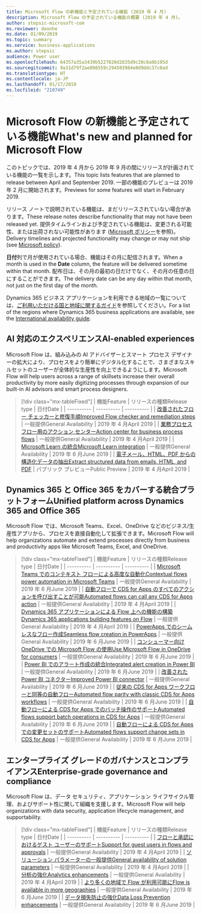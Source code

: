 ```yaml
---
title: Microsoft Flow の新機能と予定されている機能 (2019 年 4 月)
description: Microsoft Flow の予定されている機能の概要 (2019 年 4 月)。
author: stepsic-microsoft-com
ms.reviewer: deonhe
ms.date: 01/09/2019
ms.topic: summary
ms.service: business-applications
ms.author: stepsic
audience: Power user
ms.openlocfilehash: 64357a35a3439b5227820d2835d9c20c8a9b195d
ms.sourcegitcommit: 9a31d79f2ae098559c294503984e0d9ddc37c0ad
ms.translationtype: HT
ms.contentlocale: ja-JP
ms.lasthandoff: 01/17/2019
ms.locfileid: "210749"
---
```

# <a name="whats-new-and-planned-for-microsoft-flow"></a><span data-ttu-id="68d46-103">Microsoft Flow の新機能と予定されている機能</span><span class="sxs-lookup"><span data-stu-id="68d46-103">What's new and planned for Microsoft Flow</span></span>

<span data-ttu-id="68d46-104">このトピックでは、2019 年 4 月から 2019 年 9 月の間にリリースが計画されている機能の一覧を示します。</span><span class="sxs-lookup"><span data-stu-id="68d46-104">This topic lists features that are planned to release between April and September 2019.</span></span> <span data-ttu-id="68d46-105">一部の機能のプレビューは 2019 年 2 月に開始されます。</span><span class="sxs-lookup"><span data-stu-id="68d46-105">Previews for some features will start in February 2019.</span></span> 

<span data-ttu-id="68d46-106">リリース ノートで説明されている機能は、まだリリースされていない場合があります。</span><span class="sxs-lookup"><span data-stu-id="68d46-106">These release notes describe functionality that may not have been released yet.</span></span> <span data-ttu-id="68d46-107">提供タイムラインおよび予定されている機能は、変更される可能性、または出荷されない可能性があります ([Microsoft ポリシー](https://go.microsoft.com/fwlink/p/?linkid=2007332)を参照)。</span><span class="sxs-lookup"><span data-stu-id="68d46-107">Delivery timelines and projected functionality may change or may not ship (see [Microsoft policy](https://go.microsoft.com/fwlink/p/?linkid=2007332)).</span></span>

<span data-ttu-id="68d46-108">**日付**列で月が使用されている場合、機能はその月に配信されます。</span><span class="sxs-lookup"><span data-stu-id="68d46-108">When a month is used in the **Date** column, the feature will be delivered sometime within that month.</span></span> <span data-ttu-id="68d46-109">配布日は、その月の最初の日だけでなく、その月の任意の日にすることができます。</span><span class="sxs-lookup"><span data-stu-id="68d46-109">The delivery date can be any day within that month, not just on the first day of the month.</span></span>

<span data-ttu-id="68d46-110">Dynamics 365 ビジネス アプリケーションを利用できる地域の一覧については、[ご利用いただける国と地域に関するガイド](https://aka.ms/dynamics_365_international_availability_deck)を参照してください。</span><span class="sxs-lookup"><span data-stu-id="68d46-110">For a list of the regions where Dynamics 365 business applications are available, see the [International availability guide](https://aka.ms/dynamics_365_international_availability_deck).</span></span>


## <a name="ai-enabled-experiences"></a><span data-ttu-id="68d46-111">AI 対応のエクスペリエンス</span><span class="sxs-lookup"><span data-stu-id="68d46-111">AI-enabled experiences</span></span>

<span data-ttu-id="68d46-112">Microsoft Flow は、組み込みの AI アドバイザーとスマート プロセス デザイナーの拡大により、プロセスをより簡単にデジタル化することで、さまざまなスキルセットのユーザーが全体的な生産性を向上できるようにします。</span><span class="sxs-lookup"><span data-stu-id="68d46-112">Microsoft Flow will help users across a range of skillsets increase their overall productivity by more easily digitizing processes through expansion of our built-in AI advisors and smart process designers.</span></span>

> [!div class="mx-tableFixed"]
> | <span data-ttu-id="68d46-113">機能</span><span class="sxs-lookup"><span data-stu-id="68d46-113">Feature</span></span>    | <span data-ttu-id="68d46-114">リリースの種類</span><span class="sxs-lookup"><span data-stu-id="68d46-114">Release type</span></span>    |  <span data-ttu-id="68d46-115">日付</span><span class="sxs-lookup"><span data-stu-id="68d46-115">Date</span></span> |
> | ---------- | ---------- | ---------- |
> | [<span data-ttu-id="68d46-116">改善されたフロー チェッカーと修復手順</span><span class="sxs-lookup"><span data-stu-id="68d46-116">Improved Flow checker and remediation steps</span></span>](improved-checker-remediation-steps.md) | <span data-ttu-id="68d46-117">一般提供</span><span class="sxs-lookup"><span data-stu-id="68d46-117">General Availability</span></span> |  <span data-ttu-id="68d46-118">2019 年 4 月</span><span class="sxs-lookup"><span data-stu-id="68d46-118">April 2019</span></span>  |
> | [<span data-ttu-id="68d46-119">業務プロセス フロー用のアクション センター</span><span class="sxs-lookup"><span data-stu-id="68d46-119">Action center for business process flows</span></span>](action-center-business-process-flows.md) | <span data-ttu-id="68d46-120">一般提供</span><span class="sxs-lookup"><span data-stu-id="68d46-120">General Availability</span></span> |  <span data-ttu-id="68d46-121">2019 年 4 月</span><span class="sxs-lookup"><span data-stu-id="68d46-121">April 2019</span></span>  |
> | [<span data-ttu-id="68d46-122">Microsoft Learn の統合</span><span class="sxs-lookup"><span data-stu-id="68d46-122">Microsoft Learn integration</span></span>](learn-integration.md) | <span data-ttu-id="68d46-123">一般提供</span><span class="sxs-lookup"><span data-stu-id="68d46-123">General Availability</span></span> |  <span data-ttu-id="68d46-124">2019 年 6 月</span><span class="sxs-lookup"><span data-stu-id="68d46-124">June 2019</span></span>  |
> | [<span data-ttu-id="68d46-125">電子メール、HTML、PDF からの構造化データの抽出</span><span class="sxs-lookup"><span data-stu-id="68d46-125">Extract structured data from emails, HTML, and PDF</span></span>](extract-structured-data-emails-html-pdf.md) | <span data-ttu-id="68d46-126">パブリック プレビュー</span><span class="sxs-lookup"><span data-stu-id="68d46-126">Public Preview</span></span> |  <span data-ttu-id="68d46-127">2019 年 4 月</span><span class="sxs-lookup"><span data-stu-id="68d46-127">April 2019</span></span>  |

## <a name="unified-platform-across-dynamics-365-and-office-365"></a><span data-ttu-id="68d46-128">Dynamics 365 と Office 365 をカバーする統合プラットフォーム</span><span class="sxs-lookup"><span data-stu-id="68d46-128">Unified platform across Dynamics 365 and Office 365</span></span>

<span data-ttu-id="68d46-129">Microsoft Flow では、Microsoft Teams、Excel、OneDrive などのビジネス/生産性アプリから、プロセスを直接自動化して拡張できます。</span><span class="sxs-lookup"><span data-stu-id="68d46-129">Microsoft Flow will help organizations automate and extend processes directly from business and productivity apps like Microsoft Teams, Excel, and OneDrive.</span></span>

> [!div class="mx-tableFixed"]
> | <span data-ttu-id="68d46-130">機能</span><span class="sxs-lookup"><span data-stu-id="68d46-130">Feature</span></span>    | <span data-ttu-id="68d46-131">リリースの種類</span><span class="sxs-lookup"><span data-stu-id="68d46-131">Release type</span></span>    |  <span data-ttu-id="68d46-132">日付</span><span class="sxs-lookup"><span data-stu-id="68d46-132">Date</span></span> |
> | ---------- | ---------- | ---------- |
> | [<span data-ttu-id="68d46-133">Microsoft Teams でのコンテキスト フローによる高度な自動化</span><span class="sxs-lookup"><span data-stu-id="68d46-133">Contextual flows power automation in Microsoft Teams</span></span>](contextual-flows-power-automation-teams.md) | <span data-ttu-id="68d46-134">一般提供</span><span class="sxs-lookup"><span data-stu-id="68d46-134">General Availability</span></span> |  <span data-ttu-id="68d46-135">2019 年 6 月</span><span class="sxs-lookup"><span data-stu-id="68d46-135">June 2019</span></span>  |
> | [<span data-ttu-id="68d46-136">自動フローで CDS for Apps のすべてのアクションを呼び出すことが可能</span><span class="sxs-lookup"><span data-stu-id="68d46-136">Automated flows can call any CDS for Apps action</span></span>](automated-flows-call-cds-apps-action.md) | <span data-ttu-id="68d46-137">一般提供</span><span class="sxs-lookup"><span data-stu-id="68d46-137">General Availability</span></span> |  <span data-ttu-id="68d46-138">2019 年 4 月</span><span class="sxs-lookup"><span data-stu-id="68d46-138">April 2019</span></span>  |
> | [<span data-ttu-id="68d46-139">Dynamics 365 アプリケーションによる Flow 上への機能の構築</span><span class="sxs-lookup"><span data-stu-id="68d46-139">Dynamics 365 applications building features on Flow</span></span>](dynamics-365-applications-building-features.md) | <span data-ttu-id="68d46-140">一般提供</span><span class="sxs-lookup"><span data-stu-id="68d46-140">General Availability</span></span> |  <span data-ttu-id="68d46-141">2019 年 4 月</span><span class="sxs-lookup"><span data-stu-id="68d46-141">April 2019</span></span>  |
> | [<span data-ttu-id="68d46-142">PowerApps でのシームレスなフロー作成</span><span class="sxs-lookup"><span data-stu-id="68d46-142">Seamless flow creation in PowerApps</span></span>](seamless-creation.md) | <span data-ttu-id="68d46-143">一般提供</span><span class="sxs-lookup"><span data-stu-id="68d46-143">General Availability</span></span> |  <span data-ttu-id="68d46-144">2019 年 6 月</span><span class="sxs-lookup"><span data-stu-id="68d46-144">June 2019</span></span>  |
> | [<span data-ttu-id="68d46-145">コンシューマー向け OneDrive での Microsoft Flow の使用</span><span class="sxs-lookup"><span data-stu-id="68d46-145">Use Microsoft Flow in OneDrive for consumers</span></span>](use-onedrive-consumers.md) | <span data-ttu-id="68d46-146">一般提供</span><span class="sxs-lookup"><span data-stu-id="68d46-146">General Availability</span></span> |  <span data-ttu-id="68d46-147">2019 年 6 月</span><span class="sxs-lookup"><span data-stu-id="68d46-147">June 2019</span></span>  |
> | [<span data-ttu-id="68d46-148">Power BI でのアラート作成の統合</span><span class="sxs-lookup"><span data-stu-id="68d46-148">Integrated alert creation in Power BI</span></span>](integrated-alert-creation-power-bi.md) | <span data-ttu-id="68d46-149">一般提供</span><span class="sxs-lookup"><span data-stu-id="68d46-149">General Availability</span></span> |  <span data-ttu-id="68d46-150">2019 年 6 月</span><span class="sxs-lookup"><span data-stu-id="68d46-150">June 2019</span></span>  |
> | [<span data-ttu-id="68d46-151">改善された Power BI コネクター</span><span class="sxs-lookup"><span data-stu-id="68d46-151">Improved Power BI connector</span></span>](improved-power-bi-connector.md) | <span data-ttu-id="68d46-152">一般提供</span><span class="sxs-lookup"><span data-stu-id="68d46-152">General Availability</span></span> |  <span data-ttu-id="68d46-153">2019 年 6 月</span><span class="sxs-lookup"><span data-stu-id="68d46-153">June 2019</span></span>  |
> | [<span data-ttu-id="68d46-154">従来の CDS for Apps ワークフローと同等の自動フロー</span><span class="sxs-lookup"><span data-stu-id="68d46-154">Automated flow parity with classic CDS for Apps workflows</span></span>](automated-parity-classic-cds-apps-workflows.md) | <span data-ttu-id="68d46-155">一般提供</span><span class="sxs-lookup"><span data-stu-id="68d46-155">General Availability</span></span> |  <span data-ttu-id="68d46-156">2019 年 6 月</span><span class="sxs-lookup"><span data-stu-id="68d46-156">June 2019</span></span>  |
> | [<span data-ttu-id="68d46-157">自動フローによる CDS for Apps でのバッチ操作のサポート</span><span class="sxs-lookup"><span data-stu-id="68d46-157">Automated flows support batch operations in CDS for Apps</span></span>](automated-flows-support-batch-operations-cds-apps.md) | <span data-ttu-id="68d46-158">一般提供</span><span class="sxs-lookup"><span data-stu-id="68d46-158">General Availability</span></span> |  <span data-ttu-id="68d46-159">2019 年 6 月</span><span class="sxs-lookup"><span data-stu-id="68d46-159">June 2019</span></span>  |
> | [<span data-ttu-id="68d46-160">自動フローによる CDS for Apps での変更セットのサポート</span><span class="sxs-lookup"><span data-stu-id="68d46-160">Automated flows support change sets in CDS for Apps</span></span>](automated-flows-support-change-sets-cds-apps.md) | <span data-ttu-id="68d46-161">一般提供</span><span class="sxs-lookup"><span data-stu-id="68d46-161">General Availability</span></span> |  <span data-ttu-id="68d46-162">2019 年 6 月</span><span class="sxs-lookup"><span data-stu-id="68d46-162">June 2019</span></span>  |

## <a name="enterprise-grade-governance-and-compliance"></a><span data-ttu-id="68d46-163">エンタープライズ グレードのガバナンスとコンプライアンス</span><span class="sxs-lookup"><span data-stu-id="68d46-163">Enterprise-grade governance and compliance</span></span>

<span data-ttu-id="68d46-164">Microsoft Flow は、データ セキュリティ、アプリケーション ライフサイクル管理、およびサポート性に関して組織を支援します。</span><span class="sxs-lookup"><span data-stu-id="68d46-164">Microsoft Flow will help organizations with data security, application lifecycle management, and supportability.</span></span>

> [!div class="mx-tableFixed"]
> | <span data-ttu-id="68d46-165">機能</span><span class="sxs-lookup"><span data-stu-id="68d46-165">Feature</span></span>    | <span data-ttu-id="68d46-166">リリースの種類</span><span class="sxs-lookup"><span data-stu-id="68d46-166">Release type</span></span>    |  <span data-ttu-id="68d46-167">日付</span><span class="sxs-lookup"><span data-stu-id="68d46-167">Date</span></span> |
> | ---------- | ---------- | ---------- |
> | [<span data-ttu-id="68d46-168">フローと承認におけるゲスト ユーザーのサポート</span><span class="sxs-lookup"><span data-stu-id="68d46-168">Support for guest users in flows and approvals</span></span>](support-guest-users-flows-approvals.md) | <span data-ttu-id="68d46-169">一般提供</span><span class="sxs-lookup"><span data-stu-id="68d46-169">General Availability</span></span> |  <span data-ttu-id="68d46-170">2019 年 4 月</span><span class="sxs-lookup"><span data-stu-id="68d46-170">April 2019</span></span>  |
> | [<span data-ttu-id="68d46-171">ソリューション パラメーターの一般提供</span><span class="sxs-lookup"><span data-stu-id="68d46-171">General availability of solution parameters</span></span>](general-availability-solution-parameters.md) | <span data-ttu-id="68d46-172">一般提供</span><span class="sxs-lookup"><span data-stu-id="68d46-172">General Availability</span></span> |  <span data-ttu-id="68d46-173">2019 年 4 月</span><span class="sxs-lookup"><span data-stu-id="68d46-173">April 2019</span></span>  |
> | [<span data-ttu-id="68d46-174">分析の強化</span><span class="sxs-lookup"><span data-stu-id="68d46-174">Analytics enhancements</span></span>](analytics-enhancements.md) | <span data-ttu-id="68d46-175">一般提供</span><span class="sxs-lookup"><span data-stu-id="68d46-175">General Availability</span></span> |  <span data-ttu-id="68d46-176">2019 年 4 月</span><span class="sxs-lookup"><span data-stu-id="68d46-176">April 2019</span></span>  |
> | [<span data-ttu-id="68d46-177">より多くの地域で Flow が利用可能に</span><span class="sxs-lookup"><span data-stu-id="68d46-177">Flow is available in more geographies</span></span>](more-geographies.md) | <span data-ttu-id="68d46-178">一般提供</span><span class="sxs-lookup"><span data-stu-id="68d46-178">General Availability</span></span> |  <span data-ttu-id="68d46-179">2019 年 6 月</span><span class="sxs-lookup"><span data-stu-id="68d46-179">June 2019</span></span>  |
> | [<span data-ttu-id="68d46-180">データ損失防止の強化</span><span class="sxs-lookup"><span data-stu-id="68d46-180">Data Loss Prevention enhancements</span></span>](data-loss-prevention-enhancements.md) | <span data-ttu-id="68d46-181">一般提供</span><span class="sxs-lookup"><span data-stu-id="68d46-181">General Availability</span></span> |  <span data-ttu-id="68d46-182">2019 年 6 月</span><span class="sxs-lookup"><span data-stu-id="68d46-182">June 2019</span></span>  |
